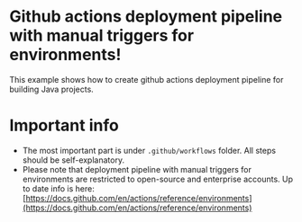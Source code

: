# Github actions deployment pipeline with manual triggers for environments!
This example shows how to create github actions deployment pipeline for building Java projects.

# Important info
- The most important part is under `.github/workflows` folder. All steps should be self-explanatory.
- Please note that deployment pipeline with manual triggers for environments are restricted to open-source and enterprise accounts. Up to date info is here: [https://docs.github.com/en/actions/reference/environments](https://docs.github.com/en/actions/reference/environments)

